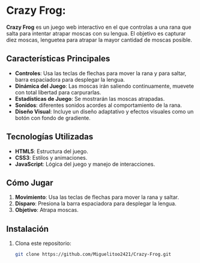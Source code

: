 # Crazy Frog:

**Crazy Frog** es un juego web interactivo en el que controlas a una rana que salta para intentar atrapar moscas con su lengua. El objetivo es capturar diez moscas, lenguetea para atrapar la mayor cantidad de moscas posible.

## Características Principales

- **Controles**: Usa las teclas de flechas para mover la rana y para saltar, barra espaciadora para desplegar la lengua.
- **Dinámica del Juego**: Las moscas irán saliendo continuamente, muevete con total libertad para carpurarlas.
- **Estadísticas de Juego**: Se mostrarán las moscas atrapadas.
- **Sonidos**: diferentes sonidos acordes al comportamiento de la rana.
- **Diseño Visual**: Incluye un diseño adaptativo y efectos visuales como un botón con fondo de gradiente.

## Tecnologías Utilizadas

- **HTML5**: Estructura del juego.
- **CSS3**: Estilos y animaciones.
- **JavaScript**: Lógica del juego y manejo de interacciones.

## Cómo Jugar

1. **Movimiento**: Usa las teclas de flechas para mover la rana y saltar.
2. **Disparo**: Presiona la barra espaciadora para desplegar la lengua.
3. **Objetivo**: Atrapa moscas.

## Instalación

1. Clona este repositorio:
   ```bash
   git clone https://github.com/Miguelitoo2421/Crazy-Frog.git